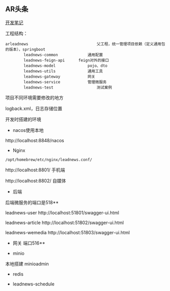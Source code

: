 AR头条
----

[开发笔记](./AR头条.md)

工程结构：

```
arleadnews								父工程，统一管理项目依赖（定义通用包的版本），springboot
		leadnews-common				通用配置
		leadnews-feign-api		feign对外的接口
		leadnews-model				pojo、dto
		leadnews-utils				通用工具
		leadnews-gateway			网关
		leadnews-service			管理微服务
		leadnews-test					测试案例
```







项目不同环境需要修改的地方

logback.xml，日志存储位置



开发时搭建的环境

- nacos使用本地

http://localhost:8848/nacos

- Nginx

```
/opt/homebrew/etc/nginx/leadnews.conf/
```



http://localhost:8801/  手机端

http://localhost:8802/  自媒体

- 后端

后端微服务的端口是518**

leadnews-user  http://localhost:51801/swagger-ui.html

leadnews-article http://localhost:51802/swagger-ui.html

leadnews-wemedia  http://localhost:51803/swagger-ui.html

- 网关  端口516**

- minio

本地搭建 minioadmin





- redis



- leadnews-schedule
